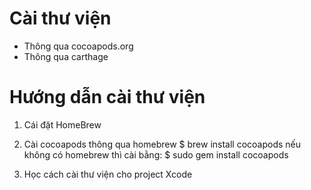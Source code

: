 # Cài thư viện

- Thông qua cocoapods.org
- Thông qua carthage


# Hướng dẫn cài thư viện
1. Cái đặt HomeBrew

2. Cài cocoapods thông qua homebrew
$ brew install cocoapods
nếu không có homebrew thì cài bằng:
$ sudo gem install cocoapods

3. Học cách cài thư viện cho project Xcode


